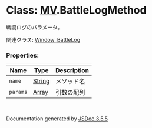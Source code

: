 # Class: [MV](MV.md).BattleLogMethod
戦闘ログのパラメータ。

関連クラス: [Window_BattleLog](Window_BattleLog.md)

### Properties:

| Name | Type | Description |
| --- | --- | --- |
| `name` | [String](String.md) | メソッド名 |
| `params` | [Array](Array.md) | 引数の配列 |

 <br>

  Documentation generated by [JSDoc 3.5.5](https://github.com/jsdoc3/jsdoc)
